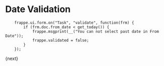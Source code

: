 <!-- add-breadcrumbs -->
# Date Validation

```
	frappe.ui.form.on("Task", "validate", function(frm) {
        if (frm.doc.from_date < get_today()) {
            frappe.msgprint(__("You can not select past date in From Date"));
            frappe.validated = false;
        }
	});
```

{next}
